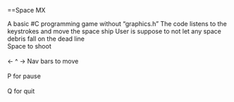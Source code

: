 
==Space MX  
<p>
A basic #C programming game without “graphics.h” 
The code listens to the keystrokes and move the space ship 
User is suppose to not let any space debris fall on the dead line 
<br> Space to shoot </br>
<br> <- ^ -> Nav bars to move </br>
<br> P for pause </br>
<br> Q for quit </br>
</p>
